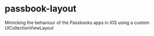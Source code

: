 passbook-layout
===============

Mimicking the behaviour of the Passbooks apps in iOS using a custom UICollectionViewLayout
